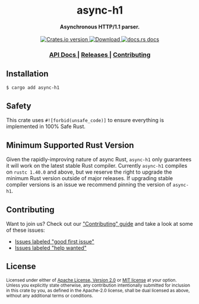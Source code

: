 <h1 align="center">async-h1</h1>
<div align="center">
  <strong>
    Asynchronous HTTP/1.1 parser.
  </strong>
</div>

<br />

<div align="center">
  <!-- Crates version -->
  <a href="https://crates.io/crates/async-h1">
    <img src="https://img.shields.io/crates/v/async-h1.svg?style=flat-square"
    alt="Crates.io version" />
  </a>
  <!-- Downloads -->
  <a href="https://crates.io/crates/async-h1">
    <img src="https://img.shields.io/crates/d/async-h1.svg?style=flat-square"
      alt="Download" />
  </a>
  <!-- docs.rs docs -->
  <a href="https://docs.rs/async-h1">
    <img src="https://img.shields.io/badge/docs-latest-blue.svg?style=flat-square"
      alt="docs.rs docs" />
  </a>
</div>

<div align="center">
  <h3>
    <a href="https://docs.rs/async-h1">
      API Docs
    </a>
    <span> | </span>
    <a href="https://github.com/http-rs/async-h1/releases">
      Releases
    </a>
    <span> | </span>
    <a href="https://github.com/http-rs/async-h1/blob/master.github/CONTRIBUTING.md">
      Contributing
    </a>
  </h3>
</div>

## Installation
```sh
$ cargo add async-h1
```

## Safety
This crate uses ``#![forbid(unsafe_code)]`` to ensure everything is implemented in
100% Safe Rust.

## Minimum Supported Rust Version

Given the rapidly-improving nature of async Rust, `async-h1` only
guarantees it will work on the latest stable Rust compiler. Currently
`async-h1` compiles on `rustc 1.40.0` and above, but we reserve the
right to upgrade the minimum Rust version outside of major
releases. If upgrading stable compiler versions is an issue we
recommend pinning the version of `async-h1`.

## Contributing
Want to join us? Check out our ["Contributing" guide][contributing] and take a
look at some of these issues:

- [Issues labeled "good first issue"][good-first-issue]
- [Issues labeled "help wanted"][help-wanted]

[contributing]: https://github.com/http-rs/async-h1/blob/master.github/CONTRIBUTING.md
[good-first-issue]: https://github.com/http-rs/async-h1/labels/good%20first%20issue
[help-wanted]: https://github.com/http-rs/async-h1/labels/help%20wanted

## License

<sup>
Licensed under either of <a href="LICENSE-APACHE">Apache License, Version
2.0</a> or <a href="LICENSE-MIT">MIT license</a> at your option.
</sup>

<br/>

<sub>
Unless you explicitly state otherwise, any contribution intentionally submitted
for inclusion in this crate by you, as defined in the Apache-2.0 license, shall
be dual licensed as above, without any additional terms or conditions.
</sub>
